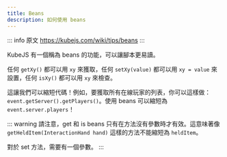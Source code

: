 ```yaml
---
title: Beans
description: 如何使用 beans
---
```


::: info 原文
https://kubejs.com/wiki/tips/beans
:::

KubeJS 有一個稱為 beans 的功能，可以讓腳本更易讀。

任何 `getXy()` 都可以用 `xy` 來獲取，任何 `setXy(value)` 都可以用 `xy = value` 來設置，任何 `isXy()` 都可以用 `xy` 來檢查。

這讓我們可以縮短代碼！例如，要獲取所有在線玩家的列表，你可以這樣做：`event.getServer().getPlayers()`。使用 beans 可以縮短為 `event.server.players`！

::: warning
請注意，get 和 is beans 只有在方法沒有參數時才有效。這意味著像 `getHeldItem(InteractionHand hand)` 這樣的方法不能縮短為 `heldItem`。

對於 set 方法，需要有一個參數。
:::